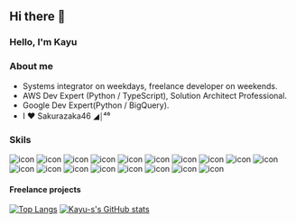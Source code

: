## Hi there 👋

### Hello, I'm Kayu

### About me

- Systems integrator on weekdays, freelance developer on weekends.
- AWS Dev Expert (Python / TypeScript), Solution Architect Professional.
- Google Dev Expert(Python / BigQuery).
- I ❤️ Sakurazaka46 ◢￨⁴⁶

### Skils

![icon](https://img.shields.io/badge/-TypeScript-007ACC.svg?logo=typescript&style=flat)
![icon](https://img.shields.io/badge/-Python-F9DC3E.svg?logo=python&style=flat)
![icon](https://img.shields.io/badge/PHP-ccc.svg?logo=php&style=flat)
![icon](https://img.shields.io/badge/-Flask-000000.svg?logo=flask&style=flat)
![icon](https://img.shields.io/badge/-React-555.svg?logo=react&style=flat)
![icon](https://img.shields.io/badge/-Next.js-555.svg?logo=nextdotjs&style=flat)
![icon](https://img.shields.io/badge/-Linux-6C6694.svg?logo=linux&style=flat)
![icon](https://img.shields.io/badge/-Nginx-bfcfcf.svg?logo=nginx&style=flat)
![icon](https://img.shields.io/badge/-Visual%20Studio%20Code-007ACC.svg?logo=visual-studio-code&style=flat)
![icon](https://img.shields.io/badge/-Amazon%20AWS-232F3E.svg?logo=amazon-aws&style=flat)
![icon](https://img.shields.io/badge/-AWS_Solution_Architect_Professional%20AWS-232F3E.svg?logo=amazon-aws&style=flat)
![icon](https://img.shields.io/badge/-Google%20Cloud-EEE.svg?logo=google-cloud&style=flat)
![icon](https://img.shields.io/badge/-Docker-EEE.svg?logo=docker&style=flat)
![icon](https://img.shields.io/badge/-Firebase-FFA000.svg?logo=firebase&style=flat)
![icon](https://img.shields.io/badge/-Firestore-FFA000.svg?logo=firebase&style=flat)
![icon](https://img.shields.io/badge/-DynamoDB%20AWS-232F3E.svg?logo=amazon-aws&style=flat)
![icon](https://img.shields.io/badge/-PostgreSQL-336791.svg?logo=postgresql&style=flat)
![icon](https://img.shields.io/badge/-Google_BigQuery-EEE.svg?logo=googlebigquery&style=flat)

#### Freelance projects

[![Top Langs](https://github-readme-stats.vercel.app/api/top-langs/?username=kayu-s)](https://github.com/kayu-s/github-readme-stats)
[![Kayu-s's GitHub stats](https://github-readme-stats.vercel.app/api?username=kayu-s&show_icons=true&theme=transparent)](https://github.com/kayu-s/github-readme-stats)
